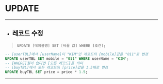 # UPDATE

***

* ## 레코드 수정

> `UPDATE [테이블명] SET [바꿀 값] WHERE [조건];`

```sql
-- [userTBL]에서 [userName]이 "KIM"인 레코드의 [mobile]값을 "011"로 변경
UPDATE userTBL SET mobile = "011" WHERE userName = "KIM";
-- [WHERE]절이 없다면 [모든 레코드]를 의미
-- [buyTBL]에서 모든 레코드의 [price]값을 1.5배로 변경
UPDATE buyTBL SET price = price * 1.5;
```

***

